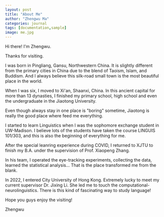 ```yaml
---
layout: post
title: "About Me"
author: "Zhengwu Ma"
categories: journal
tags: [documentation,sample]
image: me.jpg
---
```


Hi there! I'm Zhengwu.

Thanks for visiting.

I was born in Pingliang, Gansu, Northwestern China. It is slightly different from the primary cities in China due to the blend of Taoism, Islam, and Buddism. And I always believe this silk-road small town is the most beautiful place in the world. 

When I was six, I moved to Xi'an, Shaanxi, China. In this ancient capital for more than 13 dynasties, I finished my primary school, high school and even the undergraduate in the Jiaotong University. 

Even though always stay in one place is "boring" sometime, Jiaotong is really the good place where feed me everything.

I started to learn Linguistics when I was the sophomore exchange student in UW-Madison. I believe lots of the students have taken the course LINGUIS 101/303, and this is also the beginning of everything for me. 

After the special leanring experience during COVID, I returned to XJTU to finish my B.A. under the supervision of Prof. Xiaopeng Zhang. 

In his team, I operated the eye-tracking experiments, collecting the data, learned the statistical analysis... That is the place transformed me from the blank.

In 2022, I entered City University of Hong Kong. Extremely lucky to meet my current supervisor Dr. Jixing Li. She led me to touch the computational-neurolinguistics. There is this kind of fascinating way to study language!

Hope you guys enjoy the visiting!

Zhengwu
